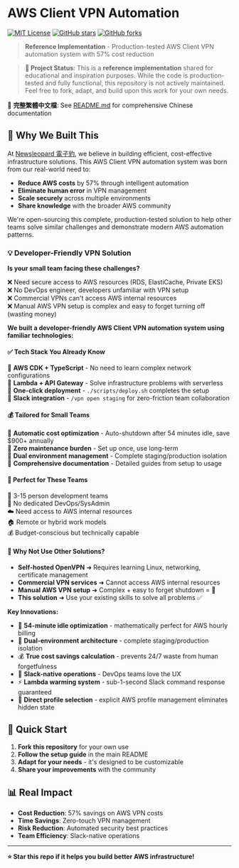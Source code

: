 # AWS Client VPN Automation

[![MIT License](https://img.shields.io/badge/License-MIT-green.svg)](https://choosealicense.com/licenses/mit/)
[![GitHub stars](https://img.shields.io/github/stars/newsleopard/aws-client-vpn-automation.svg)](https://github.com/newsleopard/nlInc-vpnMgmtTools/stargazers)
[![GitHub forks](https://img.shields.io/github/forks/newsleopard/aws-client-vpn-automation.svg)](https://github.com/newsleopard/nlInc-vpnMgmtTools/network)

> **Reference Implementation** - Production-tested AWS Client VPN automation system with 57% cost reduction

> **🎯 Project Status**: This is a **reference implementation** shared for educational and inspiration purposes. While the code is production-tested and fully functional, this repository is not actively maintained. Feel free to fork, adapt, and build upon this work for your own needs.

📖 **完整繁體中文檔**: See [README.md](../README.md) for comprehensive Chinese documentation

## 🌟 Why We Built This

At [Newsleopard 電子豹](https://newsleopard.com), we believe in building efficient, cost-effective infrastructure solutions. This AWS Client VPN automation system was born from our real-world need to:

- **Reduce AWS costs** by 57% through intelligent automation
- **Eliminate human error** in VPN management
- **Scale securely** across multiple environments
- **Share knowledge** with the broader AWS community

We're open-sourcing this complete, production-tested solution to help other teams solve similar challenges and demonstrate modern AWS automation patterns.

### 💡 Developer-Friendly VPN Solution

**Is your small team facing these challenges?**

❌ Need secure access to AWS resources (RDS, ElastiCache, Private EKS)  
❌ No DevOps engineer, developers unfamiliar with VPN setup  
❌ Commercial VPNs can't access AWS internal resources  
❌ Manual AWS VPN setup is complex and easy to forget turning off (wasting money)  

**We built a developer-friendly AWS Client VPN automation system using familiar technologies:**

#### ✅ Tech Stack You Already Know

🔹 **AWS CDK + TypeScript** - No need to learn complex network configurations  
🔹 **Lambda + API Gateway** - Solve infrastructure problems with serverless  
🔹 **One-click deployment** - `./scripts/deploy.sh` completes the setup  
🔹 **Slack integration** - `/vpn open staging` for zero-friction team collaboration  

#### 💰 Tailored for Small Teams

🔹 **Automatic cost optimization** - Auto-shutdown after 54 minutes idle, save $900+ annually  
🔹 **Zero maintenance burden** - Set up once, use long-term  
🔹 **Dual environment management** - Complete staging/production isolation  
🔹 **Comprehensive documentation** - Detailed guides from setup to usage  

#### 🎯 Perfect for These Teams

👥 3-15 person development teams  
🏢 No dedicated DevOps/SysAdmin  
☁️ Need access to AWS internal resources  
🏠 Remote or hybrid work models  
💰 Budget-conscious but technically capable  

#### 🤔 Why Not Use Other Solutions?

- **Self-hosted OpenVPN** ➜ Requires learning Linux, networking, certificate management
- **Commercial VPN services** ➜ Cannot access AWS internal resources
- **Manual AWS VPN setup** ➜ Complex + easy to forget shutdown = 💸
- **This solution** ➜ Use your existing skills to solve all problems ✅

**Key Innovations:**

- 🎯 **54-minute idle optimization** - mathematically perfect for AWS hourly billing
- 🔄 **Dual-environment architecture** - complete staging/production isolation  
- 💰 **True cost savings calculation** - prevents 24/7 waste from human forgetfulness
- 🤖 **Slack-native operations** - DevOps teams love the UX
- ⚡ **Lambda warming system** - sub-1-second Slack command response guaranteed
- 🔐 **Direct profile selection** - explicit AWS profile management eliminates hidden state

## 🚀 Quick Start

1. **Fork this repository** for your own use
2. **Follow the setup guide** in the main README
3. **Adapt for your needs** - it's designed to be customizable
4. **Share your improvements** with the community

## 📊 Real Impact

- **Cost Reduction**: 57% savings on AWS VPN costs
- **Time Savings**: Zero-touch VPN management
- **Risk Reduction**: Automated security best practices
- **Team Efficiency**: Slack-native operations

---

**⭐ Star this repo if it helps you build better AWS infrastructure!**
